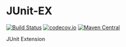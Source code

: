 # JUnit-EX
[![Build Status](https://travis-ci.org/XDean/JUnit-EX.svg?branch=master)](https://travis-ci.org/XDean/JUnit-EX)
[![codecov.io](http://codecov.io/github/XDean/JUnit-EX/coverage.svg?branch=master)](https://codecov.io/gh/XDean/JUnit-EX/branch/master)
[![Maven Central](https://maven-badges.herokuapp.com/maven-central/com.github.XDean/JUnit-EX/badge.svg?style=plastic)](https://maven-badges.herokuapp.com/maven-central/com.github.XDean/JUnit-EX)

JUnit Extension
